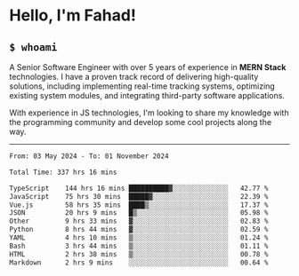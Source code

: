 <h1>Hello, I'm Fahad!</h1>

<h2><code>$ whoami</code></h2>

A Senior Software Engineer with over 5 years of experience in **MERN Stack** technologies. I have a proven track record of delivering high-quality solutions, including implementing real-time tracking systems, optimizing existing system modules, and integrating third-party software applications.

With experience in JS technologies, I'm looking to share my knowledge with the programming community and develop some cool projects along the way.

---

<!--START_SECTION:waka-->

```txt
From: 03 May 2024 - To: 01 November 2024

Total Time: 337 hrs 16 mins

TypeScript    144 hrs 16 mins ██████████▓░░░░░░░░░░░░░░   42.77 %
JavaScript    75 hrs 30 mins  █████▓░░░░░░░░░░░░░░░░░░░   22.39 %
Vue.js        58 hrs 35 mins  ████▒░░░░░░░░░░░░░░░░░░░░   17.37 %
JSON          20 hrs 9 mins   █▒░░░░░░░░░░░░░░░░░░░░░░░   05.98 %
Other         9 hrs 33 mins   ▓░░░░░░░░░░░░░░░░░░░░░░░░   02.83 %
Python        8 hrs 44 mins   ▓░░░░░░░░░░░░░░░░░░░░░░░░   02.59 %
YAML          4 hrs 10 mins   ▒░░░░░░░░░░░░░░░░░░░░░░░░   01.24 %
Bash          3 hrs 44 mins   ▒░░░░░░░░░░░░░░░░░░░░░░░░   01.11 %
HTML          2 hrs 38 mins   ▒░░░░░░░░░░░░░░░░░░░░░░░░   00.78 %
Markdown      2 hrs 9 mins    ░░░░░░░░░░░░░░░░░░░░░░░░░   00.64 %
```

<!--END_SECTION:waka-->

<!--
**heyFahad/heyFahad** is a ✨ _special_ ✨ repository because its `README.md` (this file) appears on your GitHub profile.

Here are some ideas to get you started:

- 🔭 I’m currently working on ...
- 🌱 I’m currently learning ...
- 👯 I’m looking to collaborate on ...
- 🤔 I’m looking for help with ...
- 💬 Ask me about ...
- 📫 How to reach me: ...
- 😄 Pronouns: ...
- ⚡ Fun fact: ...
-->
